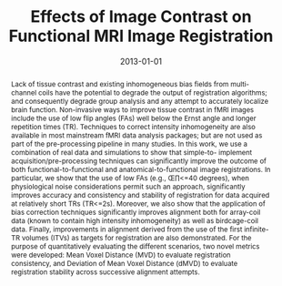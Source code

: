 ---
title: "Effects of Image Contrast on Functional MRI Image Registration"
date: 2013-01-01
authors_string: J. Gonzalez-Castillo, K. Duthie, Z. Saad, C. Chu, Peter Bandettini, W. Luh
authors:
   - J. Gonzalez-Castillo
   - K. Duthie
   - Z. Saad
   - C. Chu
   - Peter Bandettini
   - W. Luh
author_ids:
   - javier_gonzalez-castillo
   - kristen_duthie
   - ziad_saad
   - chia-yueh_chu
   - peter_bandettini
journal: 'NeuroImage'
volume: 67
issue: 
pages: 163-174
book_title: ''
publisher: ''
abstract: '<p>Lack of tissue contrast and existing inhomogeneous bias fields from multi-channel coils have the potential to degrade the output of registration algorithms; and consequently degrade group analysis and any attempt to accurately localize brain function. Non-invasive ways to improve tissue contrast in fMRI images include the use of low flip angles (FAs) well below the Ernst angle and longer repetition times (TR). Techniques to correct intensity inhomogeneity are also available in most mainstream fMRI data analysis packages; but are not used as part of the pre-processing pipeline in many studies. In this work, we use a combination of real data and simulations to show that simple-to- implement acquisition/pre-processing techniques can significantly improve the outcome of both functional-to-functional and anatomical-to-functional image registrations. In particular, we show that the use of low FAs (e.g., Œ∏<=40 degrees), when physiological noise considerations permit such an approach, significantly improves accuracy and consistency and stability of registration for data acquired at relatively short TRs (TR<=2s). Moreover, we also show that the application of bias correction techniques significantly improves alignment both for array-coil data (known to contain high intensity inhomogeneity) as well as birdcage-coil data. Finally, improvements in alignment derived from the use of the first infinite-TR volumes (ITVs) as targets for registration are also demonstrated. For the purpose of quantitatively evaluating the different scenarios, two novel metrics were developed: Mean Voxel Distance (MVD) to evaluate registration consistency, and Deviation of Mean Voxel Distance (dMVD) to evaluate registration stability across successive alignment attempts.</p>'
project_id: 
paper_url: 
doi: 10.1016/j.neuroimage.2012.10.076
data_loc: ''
code_loc: ''
file: '/assets/publications//assets/publications/'
file_name: '/assets/publications/'
type: journal_article
pub_str: ' (2013) NeuroImage 67: 163-174'
layout: publication 
---